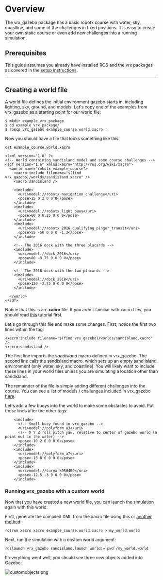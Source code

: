 # Overview
The vrx_gazebo package has a basic robotx course with water, sky, coastline, and some of the challenges in fixed positions. It is easy to create your own static course or even add new challenges into a running simulation.

## Prerequisites
This guide assumes you already have installed ROS and the vrx packages as covered in the [setup instructions](https://bitbucket.org/osrf/vrx/wiki/tutorials/SystemSetupInstall).

***
## Creating a world file
A world file defines the initial environment gazebo starts in, including lighting, sky, ground, and models. Let's copy one of the examples from vrx_gazebo as a starting point for our world file:
```
$ mkdir example_vrx_package
$ cd example_vrx_package/
$ roscp vrx_gazebo example_course.world.xacro .
```
Now you should have a file that looks something like this:
```
cat example_course.world.xacro
```
```
<?xml version="1.0" ?>
<!-- World containing sandisland model and some course challenges -->
<sdf version="1.6" xmlns:xacro="http://ros.org/wiki/xacro">
  <world name="robotx_example_course">
    <xacro:include filename="$(find vrx_gazebo)/worlds/sandisland.xacro" />
    <xacro:sandisland />

    <include>
      <uri>model://robotx_navigation_challenge</uri>
      <pose>15 0 2 0 0 0</pose>
    </include>
    <include>
      <uri>model://robotx_light_buoy</uri>
      <pose>60 0 0.25 0 0 0</pose>
    </include>
    <include>
      <uri>model://robotx_2016_qualifying_pinger_transit</uri>
      <pose>55 -50 0 0 0 -1.3</pose>
    </include>

    <!-- The 2016 dock with the three placards -->
    <include>
      <uri>model://dock_2016</uri>
      <pose>80 -8.75 0 0 0 0</pose>
    </include>

    <!-- The 2018 dock with the two placards -->
    <include>
      <uri>model://dock_2018</uri>
      <pose>120 -2.75 0 0 0 0</pose>
    </include>

  </world>
</sdf>
```
Notice that this is an **.xacro** file. If you aren't familiar with xacro files, you should read [this](https://bitbucket.org/osrf/vrx/wiki/tutorials/Working%20with%20xacro%20files) tutorial first.

Let's go through this file and make some changes. First, notice the first two lines within the **<world>** tag:
```
<xacro:include filename="$(find vrx_gazebo)/worlds/sandisland.xacro" />
<xacro:sandisland />
```
The first line imports the *sandisland* macro defined in vrx_gazebo. The second line calls the sandisland macro, which sets up an empty sand island environment (only water, sky, and coastline). You will likely want to include these lines in your world files unless you are simulating a location other than sandisland.

The remainder of the file is simply adding different challenges into the course. You can see a list of models / challenges included in vrx_gazebo [here](https://bitbucket.org/osrf/vrx/src/default/vrx_gazebo/README.md).

Let's add a few buoys into the world to make some obstacles to avoid. Put these lines after the other **<include>** tags:
```
    <include>
      <!-- Small buoy found in vrx_gazebo -->
      <uri>model://polyform_a3</uri>
      <!-- X Y Z roll pitch yaw, relative to center of gazebo world (a point out in the water) -->
      <pose>-10 2 0 0 0 0</pose>
    </include>
    <include>
      <uri>model://polyform_a7</uri>
      <pose>-15 8 0 0 0 0</pose>
    </include>
    <include>
      <uri>model://surmark950400</uri>
      <pose>-12.5 -3 0 0 0 0</pose>
    </include>
```

### Running vrx_gazebo with a custom world
Now that you have created a new world file, you can launch the simulation again with this world:

First, generate the compiled XML from the xacro file using this or [another method](https://bitbucket.org/osrf/vrx/wiki/tutorials/Working%20with%20xacro%20files):
```
rosrun xacro xacro example_course.world.xacro > my_world.world
```
Next, run the simulation with a custom world argument:
```
roslaunch vrx_gazebo sandisland.launch world:=`pwd`/my_world.world
```
If everything went well, you should see three new objects added into Gazebo:

![customobjects.png](https://bitbucket.org/repo/BgXLzgM/images/3874067301-customobjects.png)